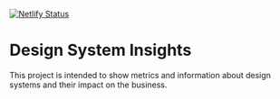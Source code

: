 [![Netlify Status](https://api.netlify.com/api/v1/badges/ad586d48-a3cc-44e0-a90c-3b8a70616b23/deploy-status)](https://app.netlify.com/sites/design-system-insights/deploys)

# Design System Insights

This project is intended to show metrics and information about design systems and their impact on the business.